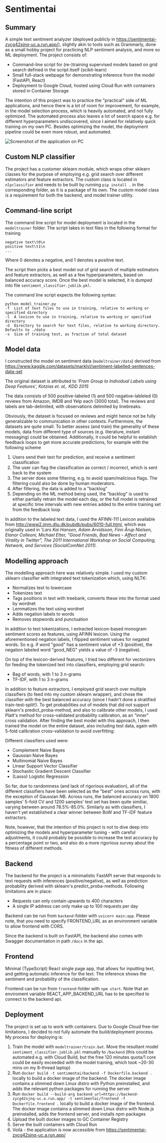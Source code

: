 # Sentimentai

## Summary

A simple text sentiment analyzer (deployed publicly in https://sentimentai-zycg42sjnq-uc.a.run.app/), slightly akin to tools such as Grammarly, done as a small hobby project for practicing NLP sentiment analysis, and more so ML deployment. The project consists of:
* Command-line script for (re-)training supervised models based on grid search defined in the script itself (scikit-learn)
* Small full-stack webpage for demonstrating inference from the model (FastAPI, React)
* Deployment to Google Cloud, hosted using Cloud Run with containers stored in Container Storage

The intention of this project was to practice the "practical" side of ML applications, and hence there is a lot of room for improvement, for example, in the model selection process, which is heavily automated, and not fully optimized. The automated process also leaves a lot of search space e.g. for different hyperparameters undiscovered, since I aimed for relatively quick training on my own PC. Besides optimizing the model, the deployment pipeline could be even more robust, and automated.

![Screenshot of the application on PC](/app.png?raw=true "Screenshot of the application on PC")

## Custom NLP classifier

The project has a customer sklearn module, which wraps other sklearn classes for the purpose of employing e.g. grid search over different estimators and feature extractors. The custom class is located in `nlpclassifier` and needs to be built by running `pip install .` in the corresponding folder, as it is a package of its own. The custom model class is a requirement for both the backend, and model trainer utility.

## Command-line script

The command line script for model deployment is located in the `modeltrainer` folder. The script takes in text files in the following format for training

    negative text\t0\n
    positive text\t1\n
    ...
    
Where 0 denotes a negative, and 1 denotes a positive text.

The script then picks a best model out of grid search of multiple estimators and feature extractors, as well as a few hyperparameters, based on balanced accuracy score. Once the best model is selected, it is dumped into file `sentiment_classifier.joblib.pkl`.

The command line script expects the following syntax:

    python model_trainer.py
    -f  List of text files to use in training, relative to working or specified directory
    -l  A lexicon to use in training, relative to working or specified directory
    -d  Directory to search for text files, relative to working directory. Defaults to ./data
    -s  Size of training test, as fraction of total dataset    
    

## Model data

I constructed the model on sentiment data (`modeltrainer/data`) derived from https://www.kaggle.com/datasets/marklvl/sentiment-labelled-sentences-data-set

The original dataset is attributed to _'From Group to Individual Labels using Deep Features', Kotzias et. al,. KDD 2015_

The data consists of 500 positive-labeled (1) and 500 negative-lableled (0) reviews from Amazon, IMDB and Yelp each (3000 total). The reviews and labels are tab-delimited, with observations delimited by linebreaks.

Obviously, the dataset is focused on reviews and might hence not be fully generalizable to communication in other contexts. Furthermore, the datasets are quite small. To better assess (and train) the generality of these models, data from different type of sources (e.g. literature, instant messaging) could be obtained. Additionally, it could be helpful to establish feedback loops to get more accurate predictions, for example with the following scheme
1. Users send their text for prediction, and receive a sentiment classification
2. The user can flag the classification as correct / incorrect, which is sent back to the system
3. The server does some filtering, e.g. to avoid spam/malicious flags. The filtering could also be done by human moderators.
4. After filtering, the data is added to a "backlog"
5. Depending on the ML method being used, the "backlog" is used to either partially retrain the model each day, or the full model is retrained at specific time intervals with new entries added to the entire training set from the feedback loop

In addition to the labeled text data, I used the AFINN-111 Lexicon available from http://www2.imm.dtu.dk/pubdb/pubs/6010-full.html, which was originally used in _'Lars Kai Hansen, Adam Arvidsson, Finn Årup Nielsen, Elanor Colleoni, Michael Etter, "Good Friends, Bad News - Affect and Virality in Twitter", The 2011 International Workshop on Social Computing, Network, and Services (SocialComNet 2011)._


## Modelling approach

The modelling approach here was relatively simple. I used my custom sklearn classifier with integrated text tokenization which, using NLTK:
- Normalizes text to lowercase
- Tokenizes text
- Tags positions in text with treebank, converts these into the format used by wordnet
- Lemmatizes the text using wordnet
- Adds negation labels to words
- Removes stopwords and punctuation

In addition to text tokenizations, I extracted lexicon-based monogram sentiment scores as features, using AFINN lexicon. Using the aforementioned negation labels, I flipped sentiment values for negated words. So e.g. if word "good" has a sentiment value of +3 (positive), the negation labeled word "good_NEG" yields a value of -3 (negative).

On top of the lexicon-derived features, I tried two different for vectorizers for feeding the tokenized text into classifiers, employing grid search:
- Bag of words, with 1 to 3 n-grams
- TF-IDF, with 1 to 3 n-grams

In addition to feature extractors, I employed grid search over multiple classifiers (to feed into my custom sklearn wrapper), and chose the classifier with the best balanced accuracy (since I hadn't done a stratified train-test-split!). To get probabilities out of models that did not support sklearn's predict_proba-method, and also to calibrate other models, I used Platt's method for cross-validated probability calibration, as an "inner" cross validation. After finding the best model with this approach, I then trained the model on the entire dataset, also including test data, again with 5-fold calibration cross-validation to avoid overfitting:

Different classifiers used were:
- Complement Naive Bayes
- Gaussian Naive Bayes
- Multinomial Naive Bayes
- Linear Support Vector Classifier
- Stochastic Gradient Descent Classifier
- (Lasso) Logistic Regression

So far, due to randomness (and lack of rigorious evaluation), all of the different classifiers have been selected as the "best" ones across runs, with the exception of Gaussian NB. Across runs, the balanced accuracy on 1800 samples' 5-fold CV and 1200 samples' test set has been quite similiar, varying between around 78.5%-85.0%. Similarly as with classifiers, I haven't yet established a clear winner between BoW and TF-IDF feature extractors.

Note, however, that the intention of this project is not to dive deep into optimizing the models and hyperparameter tuning - with careful adjustments, it could probably be possible to increase the test accuracy by a percentage point or two, and also do a more rigorious survey about the fitness of different methods.

## Backend

The backend for the project is a minimalistic FastAPI server that responds to text requests with inferences (positive/negative), as well as prediction probability derived with sklearn's predict_proba-methods. Following limitations are in place:
- Requests can only contain upwards to 400 characters
- A single IP address can only make up to 100 requests per day

Backend can be run from `backend`-folder with `uvicorn main:app`. Please note, that you need to specify FRONTEND_URL as an environment variable to allow frontend with CORS.

Since the backend is built on FastAPI, the backend also comes with Swagger documentation in path `/docs` in the api.

## Frontend

Minimal (TypeScript) React single page app, that allows for inputting text, and getting automatic inference for the text. The inference shows the sentiment and probability of the classification.

Frontend can be run from `frontend`-folder with `npm start`. Note that an enviroment variable REACT_APP_BACKEND_URL has to be specified to connect to the backend api.

## Deployment

The project is set up to work with containers. Due to Google Cloud free-tier limitations, I decided to *not* fully automate the build/deployment process. My process for deploying is:
1. Train the model with `modeltrainer/train.bat`. Move the resultant model `sentiment_classifier.joblib.pkl` manually to `/backend` (this could be automated e.g. with Cloud Build, but the free 120 minutes quota/1 core could be easily exceeded with the model training, which took ~20-30 mins on my 8-thread laptop)
2. Run `docker build -t sentimentai/backend -f Dockerfile.backend .` locally to build a docker image of the backend. The docker image contains a slimmed down Linux distro with Python preinstalled, and adds the relevant python packages for running the server
3. Run `docker build --build-arg backend_url=https://backend-zycg42sjnq-uc.a.run.app/ -t sentimentai/frontend -f Dockerfile.frontend .` locally to build a docker image of the frontend. The docker image contains a slimmed down Linux distro with Node.js preinstalled, adds the frontend server, and installs npm packages
4. Upload the built docker images to GC Container Registry
5. Serve the built containers with Cloud Run
6. Voilà - the application is now accessible from https://sentimentai-zycg42sjnq-uc.a.run.app/